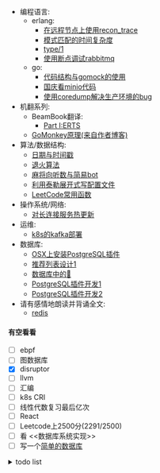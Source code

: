 - 编程语言:
    - erlang:
        - [在远程节点上使用recon_trace](docs/erlang/recon_trace.md)
        - [模式匹配的时间复杂度](docs/erlang/match_spec.md)
        - [type/1](docs/erlang/type.md)
        - [使用断点调试rabbitmq](docs/erlang/使用断点调试rabbitmq.md)
    - go:
        - [代码结构与gomock的使用](docs/go/gomock.md)
        - [国庆看minio代码](docs/go/minio.md)
        - [使用coredump解决生产环境的bug](docs/go/使用coredump解决生产环境的bug.md)
- 机翻系列:
    - BeamBook翻译:
        - [Part I:ERTS](docs/erlang/beambook/ERTS_1.md)
    - [GoMonkey原理(来自作者博客)](docs/doc/gomonkey.md)
- 算法/数据结构:
    - [日期与时间戳](docs/algorithm/timestamp.md)
    - [退火算法](docs/algorithm/sa.md)
    - [麻将向听数与简易bot](docs/mahjong/向听数.md)
    - [利用泰勒展开式写配置文件](docs/algorithm/taylor.md)
    - [LeetCode常用函数](codes/leetcode_utils.py)
- 操作系统/网络:
    - [对长连接服务热更新](https://github.com/mmooyyii/mmooyyii/tree/master/codes/share_socket)
- 运维:
    - [k8s的kafka部署](codes/kafka.yml)
- 数据库:
    - [OSX上安装PostgreSQL插件](docs/database/postgresql_plugin.md)
    - [推荐列表设计1](docs/database/tiplist1.md)
    - [数据库中的🌲](docs/database/tree.md)
    - [PostgreSQL插件开发1](docs/database/pg_plugin_1.md)
    - [PostgreSQL插件开发2](docs/database/pg_plugin_2.md)
- 请有感情地朗读并背诵全文:
    - [redis](docs/八股文/redis.md)

#### 有空看看

- [ ] ebpf
- [ ] 图数据库
- [x] disruptor
- [ ] llvm
- [ ] 汇编
- [ ] k8s CRI
- [ ] 线性代数复习最后亿次
- [ ] React
- [ ] Leetcode上2500分(2291/2500)
- [ ] 看 <<数据库系统实现>>
- [ ] 写一个[简单的数据库](https://github.com/mmooyyii/practise_db)

<details>
<summary>todo list</summary>

- [R🌲](docs/data_structure/rtree.md)
- [制作一个cheat engine]()
- [switch游戏加速器]()
- [PostgreSQL插件开发1.1](docs/database/pg_plugin_1.1.md)
- [crit bit tree-未完成](docs/data_structure/crit_bit_tree.md)
- [推荐列表设计2-未完成](docs/database/tiplist2.md)
- [PostgreSQL插件开发0-未完成](docs/database/pg_plugin_0.md)
- [PostgreSQL插件开发3-未完成](docs/database/pg_plugin_3.md)
- [PostgreSQL插件开发4-未完成](docs/database/pg_plugin_4.md)
- [PostgreSQL插件开发5-未完成](docs/database/pg_plugin_5.md)
- [PostgreSQL插件开发6-未完成](docs/database/pg_plugin_6.md)

</details>







